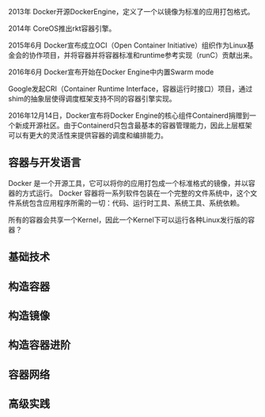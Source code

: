 2013年 Docker开源DockerEngine，定义了一个以镜像为标准的应用打包格式。

2014年 CoreOS推出rkt容器引擎。

2015年6月 Docker宣布成立OCI（Open Container Initiative）组织作为Linux基金会的协作项目，并将容器并将容器标准和runtime参考实现（runC）贡献出来。

2016年6月 Docker宣布开始在Docker Engine中内置Swarm mode

Google发起CRI（Container Runtime Interface，容器运行时接口）项目，通过shim的抽象层使得调度框架支持不同的容器引擎实现。

2016年12月14日，Docker宣布将Docker Engine的核心组件Containerd捐赠到一个新成开源社区。由于Containerd只包含最基本的容器管理能力，因此上层框架可以有更大的灵活性来提供容器的调度和编排能力。



## 容器与开发语言
Docker 是一个开源工具，它可以将你的应用打包成一个标准格式的镜像，并以容器的方式运行。
Docker 容器将一系列软件包装在一个完整的文件系统中，这个文件系统包含应用程序所需的一切：代码、运行时工具、系统工具、系统依赖。

所有的容器会共享一个Kernel，因此一个Kernel下可以运行各种Linux发行版的容器？ 


## 基础技术

## 构造容器

## 构造镜像


## 构造容器进阶


## 容器网络


## 高级实践
